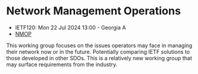 # Network Management Operations 
* <IETFschedule>IETF120: Mon 22 Jul 2024 13:00 - Georgia A</IETFschedule>
* [NMOP](https://datatracker.ietf.org/group/nmop/about/)

This working group focuses on the issues operators may face in managing their network now or in the future. Potentially comparing IETF solutions to those developed in other SDOs. This is a relatively new working group that may surface requirements from the industry.


